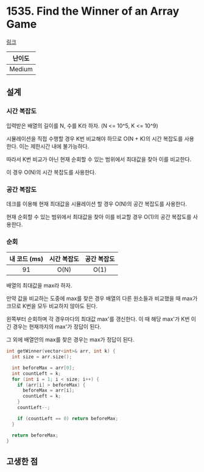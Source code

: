 # 1535. Find the Winner of an Array Game

[링크](https://leetcode.com/problems/find-the-winner-of-an-array-game/description/)

| 난이도 |
| :----: |
| Medium |

## 설계

### 시간 복잡도

입력받은 배열의 길이를 N, 수를 K라 하자. (N <= 10^5, K <= 10^9)

시뮬레이션을 직접 수행할 경우 K번 비교해야 하므로 O(N + K)의 시간 복잡도를 사용한다. 이는 제한시간 내에 불가능하다.

따라서 K번 비교가 아닌 현재 순회할 수 있는 범위에서 최대값을 찾아 이를 비교한다.

이 경우 O(N)의 시간 복잡도를 사용한다.

### 공간 복잡도

데크를 이용해 현재 최대값을 시뮬레이션 할 경우 O(N)의 공간 복잡도를 사용한다.

현재 순회할 수 있는 범위에서 최대값을 찾아 이를 비교할 경우 O(1)의 공간 복잡도를 사용한다.

### 순회

| 내 코드 (ms) | 시간 복잡도 | 공간 복잡도 |
| :----------: | :---------: | :---------: |
|      91      |    O(N)     |    O(1)     |

배열의 최대값을 max라 하자.

만약 값을 비교하는 도중에 max를 찾은 경우 배열의 다른 원소들과 비교했을 때 max가 크므로 K번을 모두 비교하지 않아도 된다.

왼쪽부터 순회하며 각 경우마다의 최대값 max'를 갱신한다. 이 때 해당 max'가 K번 이긴 경우는 현재까지의 max'가 정답이 된다.

그 외에 배열안의 max를 찾은 경우는 max가 정답이 된다.

```cpp
int getWinner(vector<int>& arr, int k) {
  int size = arr.size();

  int beforeMax = arr[0];
  int countLeft = k;
  for (int i = 1; i < size; i++) {
    if (arr[i] > beforeMax) {
      beforeMax = arr[i];
      countLeft = k;
    }
    countLeft--;

    if (countLeft == 0) return beforeMax;
  }

  return beforeMax;
}
```

## 고생한 점
